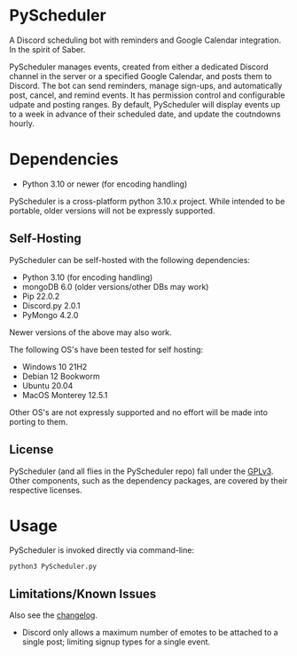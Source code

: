 # PyScheduler
A Discord scheduling bot with reminders and Google Calendar integration. In the
spirit of Saber.

PyScheduler manages events, created from either a dedicated Discord channel in
the server or a specified Google Calendar, and posts them to Discord.  The bot
can send reminders, manage sign-ups, and automatically post, cancel, and remind
events.  It has permission control and configurable udpate and posting ranges.
By default, PyScheduler will display events up to a week in advance of their
scheduled date, and update the coutndowns hourly.

# Dependencies
- Python 3.10 or newer (for encoding handling)

PyScheduler is a cross-platform python 3.10.x project.
While intended to be portable, older versions will not be expressly supported.

## Self-Hosting
PyScheduler can be self-hosted with the following dependencies:
- Python 3.10 (for encoding handling)
- mongoDB 6.0 (older versions/other DBs may work)
- Pip 22.0.2
- Discord.py 2.0.1
- PyMongo 4.2.0

Newer versions of the above may also work. 

The following OS's have been tested for self hosting:
- Windows 10 21H2
- Debian 12 Bookworm
- Ubuntu 20.04
- MacOS Monterey 12.5.1

Other OS's are not expressly supported and no effort will be made into porting
to them.

## License
PyScheduler (and all flies in the PyScheduler repo) fall under the [GPLv3](LICENSE.md).
Other components, such as the dependency packages, are covered by their respective licenses.

# Usage
PyScheduler is invoked directly via command-line:
```
python3 PyScheduler.py
```

## Limitations/Known Issues
Also see the [changelog](CHANGELOG.md).
- Discord only allows a maximum number of emotes to be attached to a single
  post; limiting signup types for a single event.
